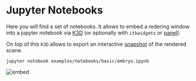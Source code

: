 # Jupyter Notebooks

Here you will find a set of notebooks. 
It allows to embed a redering window into a jupyter notebook via 
[K3D](https://github.com/K3D-tools/K3D-jupyter)
(or optionally with `itkwidgets` or [panel](https://github.com/pyviz/panel)).

On top of this `K3D` allows to export an interactive
[snapshot](https://vtkplotter.embl.es/examples/K3D_snapshot.html)
of the rendered scene.

`jupyter notebook examples/notebooks/basic/embryo.ipynb`

![embed](https://user-images.githubusercontent.com/32848391/58486800-d6172880-8166-11e9-9a43-ed20b8fed19c.jpg)
